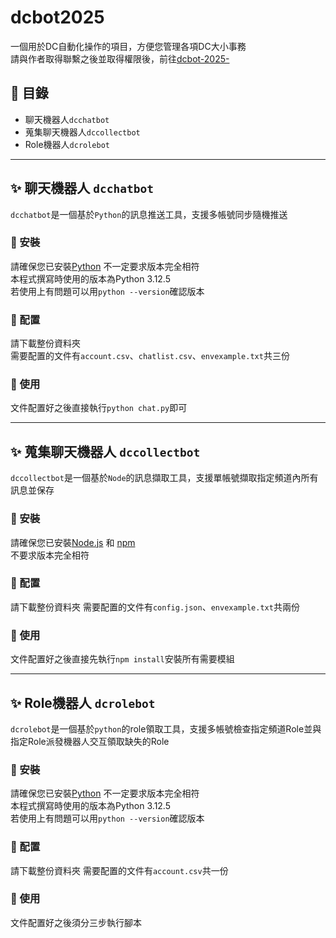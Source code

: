 # dcbot2025
一個用於DC自動化操作的項目，方便您管理各項DC大小事務  
請與作者取得聯繫之後並取得權限後，前往[dcbot-2025-](https://github.com/jason2290/dcbot-2025-)
## 📖 目錄
- 聊天機器人`dcchatbot`
- 蒐集聊天機器人`dccollectbot`
- Role機器人`dcrolebot`

---

## ✨ 聊天機器人 `dcchatbot`
`dcchatbot`是一個基於`Python`的訊息推送工具，支援多帳號同步隨機推送

### 🔧 安裝
請確保您已安裝[Python](https://www.python.org/downloads/) 不一定要求版本完全相符  
本程式撰寫時使用的版本為Python 3.12.5  
若使用上有問題可以用`python --version`確認版本  

### 🔧 配置
請下載整份資料夾  
需要配置的文件有`account.csv`、`chatlist.csv`、`envexample.txt`共三份  

### 🔧 使用
文件配置好之後直接執行`python chat.py`即可  

---

## ✨ 蒐集聊天機器人 `dccollectbot`
`dccollectbot`是一個基於`Node`的訊息擷取工具，支援單帳號擷取指定頻道內所有訊息並保存

### 🔧 安裝
請確保您已安裝[Node.js](https://nodejs.org/) 和 [npm](https://www.npmjs.com/)  
不要求版本完全相符  

### 🔧 配置
請下載整份資料夾
需要配置的文件有`config.json`、`envexample.txt`共兩份

### 🔧 使用
文件配置好之後直接先執行`npm install`安裝所有需要模組  

---

## ✨ Role機器人 `dcrolebot`  
`dcrolebot`是一個基於`python`的role領取工具，支援多帳號檢查指定頻道Role並與指定Role派發機器人交互領取缺失的Role

### 🔧 安裝
請確保您已安裝[Python](https://www.python.org/downloads/) 不一定要求版本完全相符  
本程式撰寫時使用的版本為Python 3.12.5  
若使用上有問題可以用`python --version`確認版本  

### 🔧 配置
請下載整份資料夾
需要配置的文件有`account.csv`共一份

### 🔧 使用
文件配置好之後須分三步執行腳本

